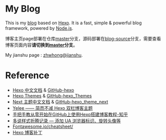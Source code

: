 # My Blog

This is my [blog](https://zhwhong.github.io/) based on [Hexo](https://hexo.io/). It is a fast, simple & powerful blog framework, powered by [Node.js](https://nodejs.org/en/).

博客主页page部署在仓库[master](https://github.com/zhwhong/zhwhong.github.io/tree/master)分支，源码部署在[blog-source](https://github.com/zhwhong/zhwhong.github.io)分支，需要查看博客页面内容**请切换到[master](https://github.com/zhwhong/zhwhong.github.io/tree/master)分支**。

My jianshu page : [zhwhong@jianshu](http://www.jianshu.com/u/38cd2a8c425e).

# Reference

- [Hexo 中文文档](https://hexo.io/zh-cn/docs/) & [GitHub-hexo](https://github.com/hexojs/hexo)
- [Hexo Themes](https://hexo.io/themes/) & [GitHub-hexo_Themes](https://github.com/hexojs/hexo/wiki/Themes)
- [Next 主题中文文档](http://theme-next.iissnan.com/) & [GitHub-hexo_theme_next](https://github.com/iissnan/hexo-theme-next)
- [Yelee —— 简而不减 Hexo 双栏博客主题](http://moxfive.coding.me/yelee/)
- [手把手教从零开始在GitHub上使用Hexo搭建博客教程-知乎](https://zhuanlan.zhihu.com/z-hexo)
- [多说样式折腾记录 — 添加 UA 浏览器标识、旋转头像等](http://moxfive.xyz/2015/09/29/duoshuo-style/#参考资料)
- [Fontawesome.io/cheatsheet/](http://fontawesome.io/cheatsheet/)
- [Hexo 博客补丁](http://frankorz.com/2016/09/30/Hexo-patch/)
